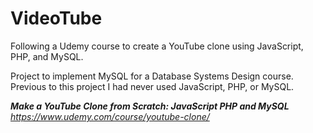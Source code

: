 # VideoTube

Following a Udemy course to create a YouTube clone using JavaScript, PHP, and MySQL.  

Project to implement MySQL for a Database Systems Design course.  
Previous to this project I had never used JavaScript, PHP, or MySQL.  

__*Make a YouTube Clone from Scratch: JavaScript PHP and MySQL*__  
*https://www.udemy.com/course/youtube-clone/*  
